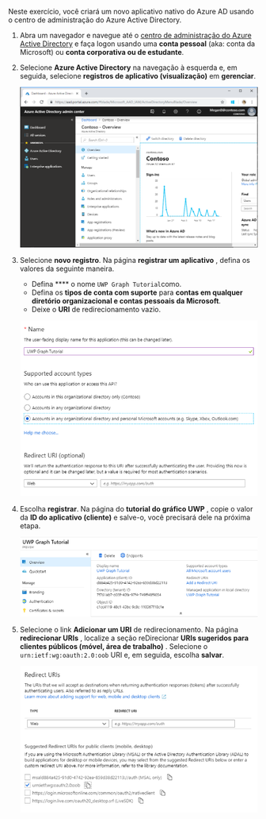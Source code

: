 <!-- markdownlint-disable MD002 MD041 -->

Neste exercício, você criará um novo aplicativo nativo do Azure AD usando o centro de administração do Azure Active Directory.

1. Abra um navegador e navegue até o [centro de administração do Azure Active Directory](https://aad.portal.azure.com) e faça logon usando uma **conta pessoal** (aka: conta da Microsoft) ou **conta corporativa ou de estudante**.

1. Selecione **Azure Active Directory** na navegação à esquerda e, em seguida, selecione **registros de aplicativo (visualização)** em **gerenciar**.

    ![Uma captura de tela dos registros de aplicativo ](./images/aad-portal-app-registrations.png)

1. Selecione **novo registro**. Na página **registrar um aplicativo** , defina os valores da seguinte maneira.

    - Defina **** o nome `UWP Graph Tutorial`como.
    - Defina os **tipos de conta com suporte** para **contas em qualquer diretório organizacional e contas pessoais da Microsoft**.
    - Deixe o **URI** de redirecionamento vazio.

    ![Uma captura de tela da página registrar um aplicativo](./images/aad-register-an-app.png)

1. Escolha **registrar**. Na página do **tutorial do gráfico UWP** , copie o valor da **ID do aplicativo (cliente)** e salve-o, você precisará dele na próxima etapa.

    ![Uma captura de tela da ID do aplicativo do novo registro de aplicativo](./images/aad-application-id.png)

1. Selecione o link **Adicionar um URI** de redirecionamento. Na página **redirecionar URIs** , localize a seção reDirecionar **URIs sugeridos para clientes públicos (móvel, área de trabalho)** . Selecione o `urn:ietf:wg:oauth:2.0:oob` URI e, em seguida, escolha **salvar**.

    ![Captura de tela da página URIs de reDirecionamento](./images/aad-redirect-uris.png)